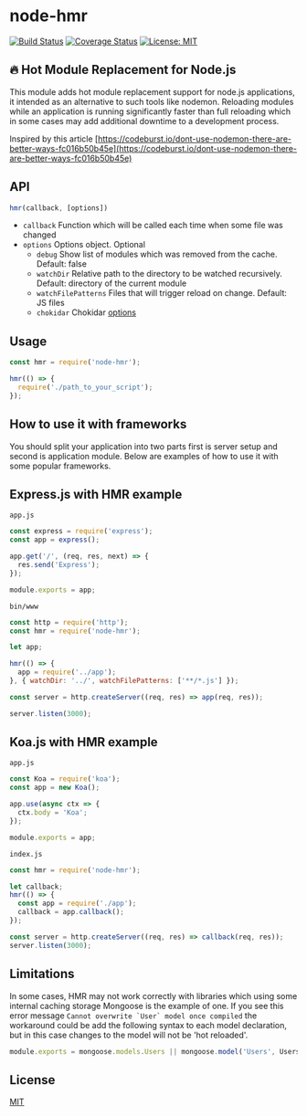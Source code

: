 # node-hmr

[![Build Status](https://travis-ci.org/nicebro/node-hmr.svg?branch=master)](https://travis-ci.org/nicebro/node-hmr)
[![Coverage Status](https://coveralls.io/repos/github/nicebro/node-hmr/badge.svg?branch=master)](https://coveralls.io/github/nicebro/node-hmr?branch=master)
[![License: MIT](https://img.shields.io/badge/License-MIT-blue.svg)](https://opensource.org/licenses/MIT)

## 🔥 Hot Module Replacement for Node.js
This module adds hot module replacement support for node.js applications, it intended as an alternative to such tools like nodemon. Reloading modules while an application is running significantly faster than full reloading which in some cases may add additional downtime to a development process.

Inspired by this article [https://codeburst.io/dont-use-nodemon-there-are-better-ways-fc016b50b45e](https://codeburst.io/dont-use-nodemon-there-are-better-ways-fc016b50b45e)


## API
```js
hmr(callback, [options])
```

* `callback` Function which will be called each time when some file was changed
* `options` Options object. Optional
  * `debug` Show list of modules which was removed from the cache. Default: false
  * `watchDir` Relative path to the directory to be watched recursively. Default: directory of the  current module
  * `watchFilePatterns` Files that will trigger reload on change. Default: JS files
  * `chokidar` Chokidar [options](https://github.com/paulmillr/chokidar#api)

## Usage
```js
const hmr = require('node-hmr');

hmr(() => {
  require('./path_to_your_script');
});
```
## How to use it with frameworks
You should split your application into two parts first is server setup and second is application module.
Below are examples of how to use it with some popular frameworks.

## Express.js with HMR example

`app.js`
```js
const express = require('express');
const app = express();

app.get('/', (req, res, next) => {
  res.send('Express');
});

module.exports = app;
```

`bin/www`
```js
const http = require('http');
const hmr = require('node-hmr');

let app;

hmr(() => {
  app = require('../app');
}, { watchDir: '../', watchFilePatterns: ['**/*.js'] });

const server = http.createServer((req, res) => app(req, res));

server.listen(3000);
```


## Koa.js with HMR example

`app.js`
```js
const Koa = require('koa');
const app = new Koa();

app.use(async ctx => {
  ctx.body = 'Koa';
});

module.exports = app;
```

`index.js`
```js
const hmr = require('node-hmr');

let callback;
hmr(() => {
  const app = require('./app');
  callback = app.callback();
});

const server = http.createServer((req, res) => callback(req, res));
server.listen(3000);
```

## Limitations
In some cases, HMR may not work correctly with libraries which using some internal caching storage
Mongoose is the example of one. If you see this error message ```Cannot overwrite `User` model once compiled``` the workaround could be add the following syntax to each model declaration, but in this case changes to the model will not be 'hot reloaded'.
```js
module.exports = mongoose.models.Users || mongoose.model('Users', UsersSchema);
```

## License
[MIT](LICENSE)
